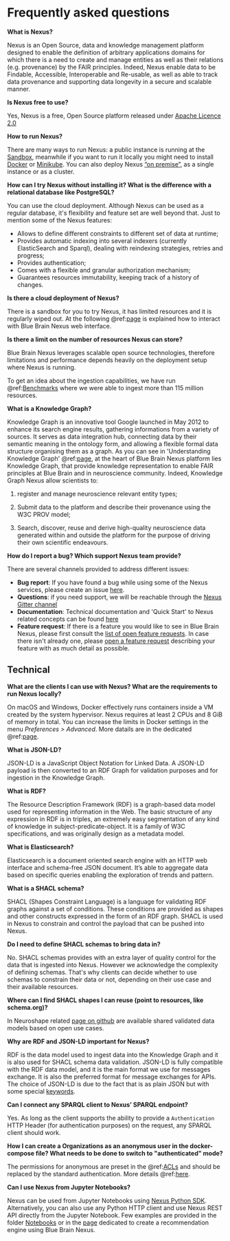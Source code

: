 # Frequently asked questions

**What is Nexus?**

Nexus is an Open Source, data and knowledge management platform designed to enable the definition of arbitrary applications domains for which there is a need to create and manage entities as well as their relations (e.g. provenance) by the FAIR principles. Indeed, Nexus enable data to be Findable, Accessible, Interoperable and Re-usable, as well as able to track data provenance and supporting data longevity in a secure and scalable manner.


**Is Nexus free to use?**

Yes, Nexus is a free, Open Source platform released under [Apache Licence 2.0](https://opensource.org/licenses/Apache-2.0)


**How to run Nexus?**

There are many ways to run Nexus: a public instance is running at the [Sandbox](https://sandbox.bluebrainnexus.io/web/), meanwhile if you want to run it locally you might need to install [Docker](getting-started/running-nexus/index.html#docker) or [Minikube](getting-started/running-nexus/index.html#run-nexus-locally-with-minikube). You can also deploy Nexus [“on premise”](getting-started/running-nexus/index.html#on-premise-cloud-deployment), as a single instance or as a cluster.


**How can I try Nexus without installing it? What is the difference with a relational database like PostgreSQL?**

You can use the cloud deployment.
Although Nexus can be used as a regular database, it's flexibility and feature set are well beyond that. 
Just to mention some of the Nexus features:
* Allows to define different constraints to different set of data at runtime;
* Provides automatic indexing into several indexers (currently ElasticSearch and Sparql), dealing with reindexing strategies, retries and progress;
* Provides authentication;
* Comes with a flexible and granular authorization mechanism;
* Guarantees resources immutability, keeping track of a history of changes.


**Is there a cloud deployment of Nexus?**

There is a sandbox for you to try Nexus, it has limited resources and it is regularly wiped out. At the following @ref:[page](getting-started/webapps.md) is explained how to interact with Blue Brain Nexus web interface. 


**Is there a limit on the number of resources Nexus can store?**

Blue Brain Nexus leverages scalable open source technologies, therefore limitations and performance depends heavily on the deployment setup where Nexus is running.

To get an idea about the ingestion capabilities, we have run @ref:[Benchmarks](additional-info/benchmarks/data-volume-and-scenarios.md) where we were able to ingest more than 115 million resources.


**What is a Knowledge Graph?**

Knowledge Graph is an innovative tool Google launched in May 2012 to enhance its search engine results, gathering informations from a variety of sources. It serves as data integration hub, connecting data by their semantic meaning in the ontology form, and allowing a flexible formal data structure organising them as a graph.
As you can see in 'Understanding Knowledge Graph' @ref:[page](tutorial/knowledge-graph/index.md), at the heart of Blue Brain Nexus platform lies Knowledge Graph, that provide knowledge representation to enable FAIR principles at Blue Brain and in neuroscience community.
Indeed, Knowledge Graph Nexus allow scientists to: 

1. register and manage neuroscience relevant entity types; 

2. Submit data to the platform and describe their provenance using the W3C PROV model; 

3. Search, discover, reuse and derive high-quality neuroscience data generated within and outside the platform for the purpose of driving their own scientific endeavours.


**How do I report a bug? Which support Nexus team provide?**

There are several channels provided to address different issues:


* **Bug report**: If you have found a bug while using some of the Nexus services, please create an issue [here](https://github.com/BlueBrain/nexus/issues/new?labels=bug).
* **Questions**: if you need support, we will be reachable through the [Nexus Gitter channel](https://gitter.im/BlueBrain/nexus)
* **Documentation**: Technical documentation and 'Quick Start' to Nexus related concepts can be found [here](https://bluebrain.github.io/nexus/docs)
* **Feature request**: If there is a feature you would like to see in Blue Brain Nexus, please first consult the [list of open feature requests](https://github.com/BlueBrain/nexus/issues?q=is%3Aopen+is%3Aissue+label%3Afeature). In case there isn't already one, please [open a feature request](https://github.com/BlueBrain/nexus/issues/new?labels=feature) describing your feature with as much detail as possible.

## Technical


**What are the clients I can use with Nexus? What are the requirements to run Nexus locally?**

On macOS and Windows, Docker effectively runs containers inside a VM created by the system hypervisor. Nexus requires at least 2 CPUs and 8 GiB of memory in total. You can increase the limits in Docker settings in the menu *Preferences > Advanced*. More datails are in the dedicated @ref:[page](getting-started/running-nexus/index.md).


**What is JSON-LD?**

JSON-LD is a JavaScript Object Notation for Linked Data. A JSON-LD payload is then converted to an RDF Graph for validation purposes and for ingestion in the Knowledge Graph.


**What is RDF?**

The Resource Description Framework (RDF) is a graph-based data model used for representing information in the Web. The basic structure of any expression in RDF is in triples, an extremely easy segmentation of any kind of knowledge in subject-predicate-object. It is a family of W3C specifications, and was originally design as a metadata model.
 
 
**What is Elasticsearch?**

Elasticsearch is a document oriented search engine with an HTTP web interface and schema-free JSON document. It’s able to aggregate data based on specific queries enabling the exploration of trends and pattern.


**What is a SHACL schema?**

SHACL (Shapes Constraint Language) is a language for validating RDF graphs against a set of conditions. These conditions are provided as shapes and other constructs expressed in the form of an RDF graph.
SHACL is used in Nexus to constrain and control the payload that can be pushed into Nexus.


**Do I need to define SHACL schemas to bring data in?**

No. SHACL schemas provides with an extra layer of quality control for the data that is ingested into Nexus. However we acknowledge the complexity of defining schemas. That's why clients can decide whether to use schemas to constrain their data or not, depending on their use case and their available resources.


**Where can I find SHACL shapes I can reuse (point to resources, like schema.org)?**

In Neuroshape related [page on github](https://github.com/INCF/neuroshapes) are available shared validated data models based on open use cases.


**Why are RDF and JSON-LD important for Nexus?**

RDF is the data model used to ingest data into the Knowledge Graph and it is also used for SHACL schema data validation. JSON-LD is fully compatible with the RDF data model, and it is the main format we use for messages exchange. It is also the preferred format for message exchanges for APIs. The choice of JSON-LD is due to the fact that is as plain JSON but with some special [keywords](https://json-ld.org/spec/latest/json-ld/#syntax-tokens-and-keywords). 


**Can I connect any SPARQL client to Nexus’ SPARQL endpoint?**

Yes. As long as the client supports the ability to provide a ```Authentication``` HTTP Header (for authentication purposes) on the request, any SPARQL client should work.


**How I can create a Organizations as an anonymous user in the docker-compose file? What needs to be done to switch to "authenticated" mode?**

The permissions for anonymous are preset in the @ref:[ACLs](api/1.0/iam/iam-permissions-api.md) and should be replaced by the standard authentication. More details @ref:[here](api/1.0/iam/iam-permissions-api.md).


**Can I use Nexus from Jupyter Notebooks?**

Nexus can be used from Jupyter Notebooks using [Nexus Python SDK](https://github.com/BlueBrain/nexus-python-sdk/). Alternatively, you can also use any Python HTTP client and use Nexus REST API directly from the Jupyter Notebook. Few examples are provided in the folder [Notebooks](https://github.com/BlueBrain/nexus-python-sdk/tree/master/notebooks) or in the [page](https://github.com/BlueBrain/nexus/blob/master/src/main/paradox/docs/tutorial/notebooks/Recommendation%20System%20via%20Nexus.ipynb) dedicated to create a recommendation engine using Blue Brain Nexus.
